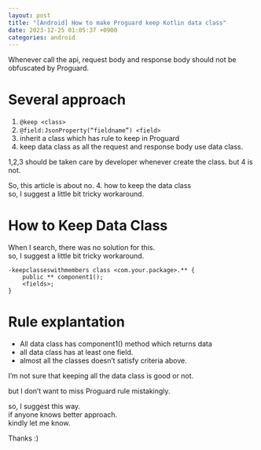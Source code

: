 ```yaml
---
layout: post
title: "[Android] How to make Proguard keep Kotlin data class"
date: 2023-12-25 01:05:37 +0900
categories: android
---
```

Whenever call the api, request body and response body should not be obfuscated by Proguard.

# **Several approach**

1. `@keep <class>`
2. `@field:JsonProperty(“fieldname”) <field>`
3. inherit a class which has rule to keep in Proguard
4. keep data class as all the request and response body use data class.

1,2,3 should be taken care by developer whenever create the class. but 4 is not.

So, this article is about no. 4. how to keep the data class  
so, I suggest a little bit tricky workaround.

# How to Keep Data Class

When I search, there was no solution for this.  
so, I suggest a little bit tricky workaround.

```
-keepclasseswithmembers class <com.your.package>.** {  
    public ** component1();  
    <fields>;  
}
```


# Rule explantation

- All data class has component1() method which returns data
- all data class has at least one field.
- almost all the classes doesn’t satisfy criteria above.

I’m not sure that keeping all the data class is good or not.

but I don’t want to miss Proguard rule mistakingly.

so, I suggest this way.  
if anyone knows better approach.  
kindly let me know.

Thanks :)
